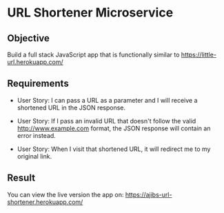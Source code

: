 # URL Shortener Microservice

## Objective

Build a full stack JavaScript app that is functionally similar to https://little-url.herokuapp.com/

## Requirements

* User Story: I can pass a URL as a parameter and I will receive a shortened URL in the JSON response.

* User Story: If I pass an invalid URL that doesn't follow the valid http://www.example.com format, the JSON response will contain an error instead.

* User Story: When I visit that shortened URL, it will redirect me to my original link.

## Result

You can view the live version the app on: https://ajibs-url-shortener.herokuapp.com/


